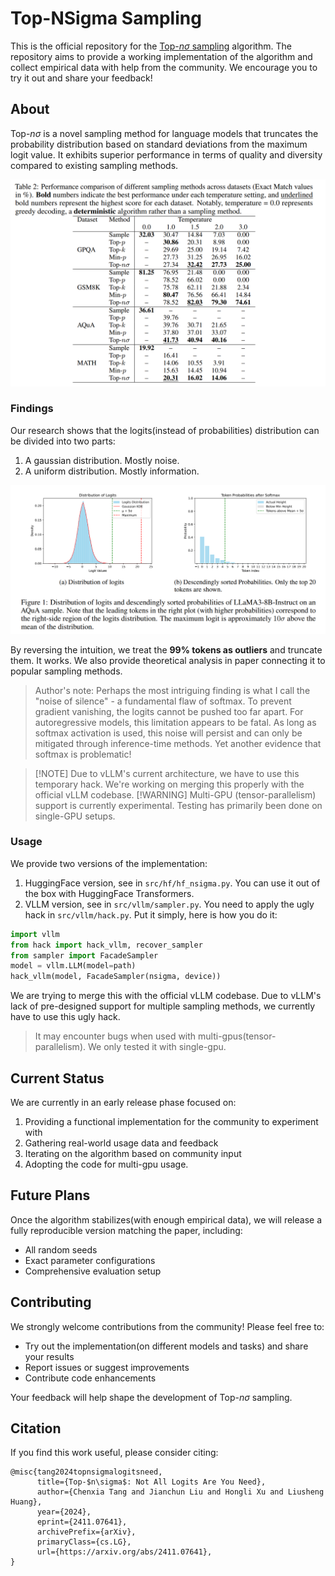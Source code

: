 # Top-NSigma Sampling

This is the official repository for the [Top-$n\sigma$ sampling](https://arxiv.org/pdf/2411.07641) algorithm. The repository aims to provide a working implementation of the algorithm and collect empirical data with help from the community. We encourage you to try it out and share your feedback!

## About
Top-$n\sigma$ is a novel sampling method for language models that truncates the probability distribution based on standard deviations from the maximum logit value. It exhibits superior performance in terms of quality and diversity compared to existing sampling methods.

![Single-Pass results](img/results.png)

### Findings

Our research shows that the logits(instead of probabilities) distribution can be divided into two parts: 

1. A gaussian distribution. Mostly noise.
2. A uniform distribution. Mostly information.

![Logits distribution](img/logits.png)

By reversing the intuition, we treat the **99% tokens as outliers** and truncate them. It works. We also provide theoretical analysis in paper connecting it to popular sampling methods.

> Author's note: Perhaps the most intriguing finding is what I call the "noise of silence" - a fundamental flaw of softmax. To prevent gradient vanishing, the logits cannot be pushed too far apart. For autoregressive models, this limitation appears to be fatal. As long as softmax activation is used, this noise will persist and can only be mitigated through inference-time methods. Yet another evidence that softmax is problematic!

> [!NOTE] Due to vLLM's current architecture, we have to use this temporary hack. We're working on merging this properly with the official vLLM codebase.
> [!WARNING] Multi-GPU (tensor-parallelism) support is currently experimental. Testing has primarily been done on single-GPU setups.


### Usage

We provide two versions of the implementation:

1. HuggingFace version, see in `src/hf/hf_nsigma.py`. You can use it out of the box with HuggingFace Transformers.
2. VLLM version, see in `src/vllm/sampler.py`. You need to apply the ugly hack in `src/vllm/hack.py`. Put it simply, here is how you do it:

```python
import vllm
from hack import hack_vllm, recover_sampler
from sampler import FacadeSampler
model = vllm.LLM(model=path)
hack_vllm(model, FacadeSampler(nsigma, device))
```

We are trying to merge this with the official vLLM codebase. Due to vLLM's lack of pre-designed support for multiple sampling methods, we currently have to use this ugly hack.

> It may encounter bugs when used with multi-gpus(tensor-parallelism). We only tested it with single-gpu.

## Current Status

We are currently in an early release phase focused on:

1. Providing a functional implementation for the community to experiment with
2. Gathering real-world usage data and feedback
3. Iterating on the algorithm based on community input
4. Adopting the code for multi-gpu usage.

## Future Plans

Once the algorithm stabilizes(with enough empirical data), we will release a fully reproducible version matching the paper, including:

- All random seeds
- Exact parameter configurations 
- Comprehensive evaluation setup

## Contributing

We strongly welcome contributions from the community! Please feel free to:

- Try out the implementation(on different models and tasks) and share your results
- Report issues or suggest improvements
- Contribute code enhancements

Your feedback will help shape the development of Top-$n\sigma$ sampling.

## Citation

If you find this work useful, please consider citing:

```
@misc{tang2024topnsigmalogitsneed,
      title={Top-$n\sigma$: Not All Logits Are You Need}, 
      author={Chenxia Tang and Jianchun Liu and Hongli Xu and Liusheng Huang},
      year={2024},
      eprint={2411.07641},
      archivePrefix={arXiv},
      primaryClass={cs.LG},
      url={https://arxiv.org/abs/2411.07641}, 
}
```